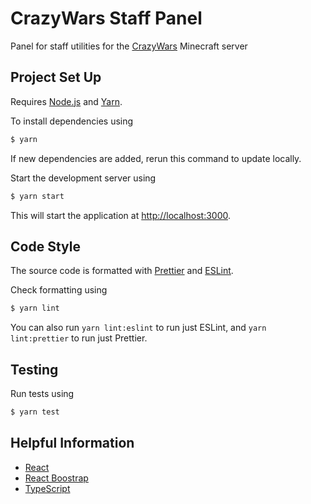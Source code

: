 # CrazyWars Staff Panel

Panel for staff utilities for the [CrazyWars](https://crazywars.me) Minecraft server

## Project Set Up

Requires [Node.js](https://nodejs.org/en/) and [Yarn](https://yarnpkg.com/).

To install dependencies using

```bash
$ yarn
```

If new dependencies are added, rerun this command to update locally.

Start the development server using

```bash
$ yarn start
```

This will start the application at [http://localhost:3000](http://localhost:3000).

## Code Style

The source code is formatted with [Prettier](https://github.com/prettier/prettier) and [ESLint](https://github.com/eslint/eslint).

Check formatting using

```bash
$ yarn lint
```

You can also run `yarn lint:eslint` to run just ESLint, and `yarn lint:prettier` to run just Prettier.

## Testing

Run tests using

```bash
$ yarn test
```

## Helpful Information

- [React](https://reactjs.org/)
- [React Boostrap](https://react-bootstrap.github.io/)
- [TypeScript](https://www.typescriptlang.org/)
